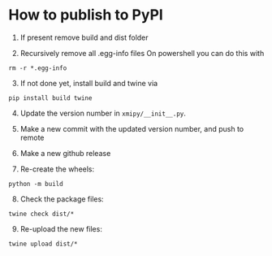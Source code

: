 # How to publish to PyPI

1) If present remove build and dist folder

2) Recursively remove all .egg-info files
On powershell you can do this with
```
rm -r *.egg-info
```

3) If not done yet, install build and twine via
```
pip install build twine
```
4) Update the version number in `xmipy/__init__.py`.

5) Make a new commit with the updated version number,
and push to remote

6) Make a new github release

7) Re-create the wheels:
```
python -m build
```
8) Check the package files:
```
twine check dist/*
```
9) Re-upload the new files:
```
twine upload dist/*
```
